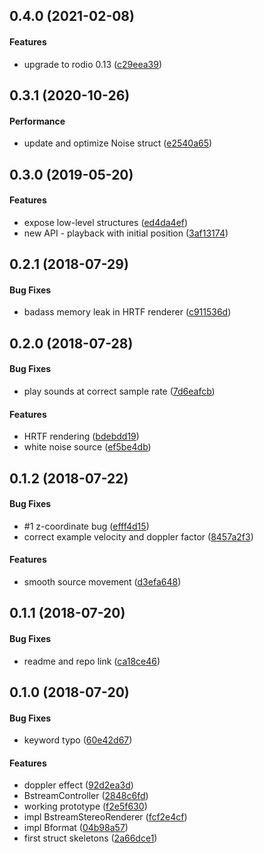 <a name="0.4.0"></a>
## 0.4.0 (2021-02-08)


#### Features

*   upgrade to rodio 0.13 ([c29eea39](https://github.com/mbillingr/ambisonic/commit/c29eea393cbcda8ced6db52f2977532517020574))



<a name="0.3.1"></a>
## 0.3.1 (2020-10-26)


#### Performance

*   update and optimize Noise struct ([e2540a65](https://github.com/mbillingr/ambisonic/commit/e2540a651294e0b6d9043b61dde9b7f525f2ad41))



<a name="0.3.0"></a>
## 0.3.0 (2019-05-20)


#### Features

*   expose low-level structures ([ed4da4ef](https://github.com/mbillingr/ambisonic/commit/ed4da4ef4417f0296e339bb975a9e2e34803fa0f))
*   new API - playback with initial position ([3af13174](https://github.com/mbillingr/ambisonic/commit/3af1317424d405c0935a4fb8fdf2a69966dc4ff1))



<a name="0.2.1"></a>
## 0.2.1 (2018-07-29)


#### Bug Fixes

*   badass memory leak in HRTF renderer ([c911536d](https://github.com/mbillingr/ambisonic/commit/c911536da50f150ef2d773388cc632faa809c195))



<a name="0.2.0"></a>
## 0.2.0 (2018-07-28)


#### Bug Fixes

*   play sounds at correct sample rate ([7d6eafcb](https://github.com/mbillingr/ambisonic/commit/7d6eafcb68f08b904f6ad682bf1418ddcb2dddfe))

#### Features

*   HRTF rendering ([bdebdd19](https://github.com/mbillingr/ambisonic/commit/bdebdd198d651589bac21472a68952b099207234))
*   white noise source ([ef5be4db](https://github.com/mbillingr/ambisonic/commit/ef5be4dbadd5ad59eaea33c916978298b3388f66))



<a name="0.1.2"></a>
## 0.1.2 (2018-07-22)


#### Bug Fixes

*   #1 z-coordinate bug ([efff4d15](https://github.com/mbillingr/ambisonic/commit/efff4d15d1271c0c9e347cdc93fdbfeaf7ac199d))
*   correct example velocity and doppler factor ([8457a2f3](https://github.com/mbillingr/ambisonic/commit/8457a2f320a7ed560493ca02f9809666a64fbe13))

#### Features

*   smooth source movement ([d3efa648](https://github.com/mbillingr/ambisonic/commit/d3efa648c35532072338dbea868e305d19533855))



<a name="0.1.1"></a>
## 0.1.1 (2018-07-20)


#### Bug Fixes

*   readme and repo link ([ca18ce46](https://github.com/mbillingr/ambisonic/commit/ca18ce46297385c863c7efd7486ef8284e88d41d))



<a name="0.1.0"></a>
## 0.1.0 (2018-07-20)


#### Bug Fixes

*   keyword typo ([60e42d67](https://github.com/mbillingr/ambisonic/commit/60e42d677dd4d80515973d3627e6c75bf5b5c34a))

#### Features

*   doppler effect ([92d2ea3d](https://github.com/mbillingr/ambisonic/commit/92d2ea3da3d4e1a194d016f80e2d971d7d056ab7))
*   BstreamController ([2848c6fd](https://github.com/mbillingr/ambisonic/commit/2848c6fd535fca7d2c44adbfc839d824c8e2dcce))
*   working prototype ([f2e5f630](https://github.com/mbillingr/ambisonic/commit/f2e5f63058ce88efc3b21a47ebd082536bff2ecf))
*   impl BstreamStereoRenderer ([fcf2e4cf](https://github.com/mbillingr/ambisonic/commit/fcf2e4cf763bedc947eb9cd541d16f3556a9ed1c))
*   impl Bformat ([04b98a57](https://github.com/mbillingr/ambisonic/commit/04b98a576309e06a7ef39a6acafab9de575aaa76))
*   first struct skeletons ([2a66dce1](https://github.com/mbillingr/ambisonic/commit/2a66dce153cb9a41c7a8afd93e266e0add1c4750))



